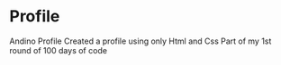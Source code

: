 # Profile
Andino Profile 
Created a profile using only Html and Css
Part of my 1st round of 100 days of code 
